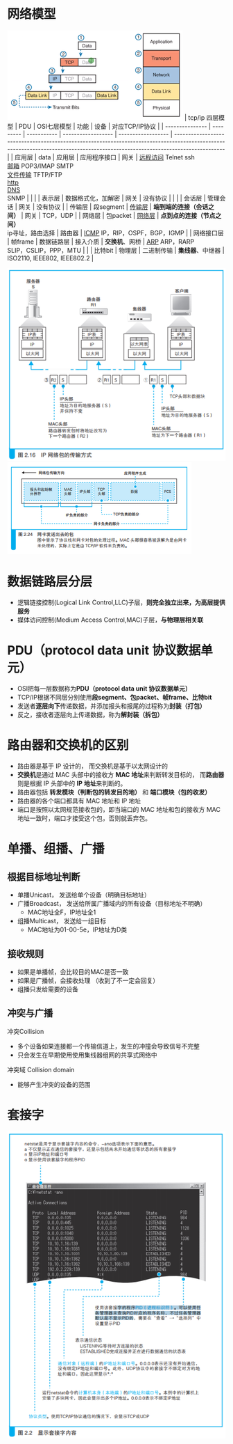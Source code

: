 # 网络模型

![](../photo/Pasted%20image%2020220928095209.png)
| tcp/ip 四层模型 | PDU       | OSI七层模型 | 功能               | 设备               | 对应TCP/IP协议                                                                                                                                                                 |
| --------------- | --------- | ----------- | ------------------ | ------------------ | ------------------------------------------------------------------------------------------------------------------------------------------------------------------------------ |
| 应用层          | data      | 应用层      | 应用程序接口       | 网关               | [远程访问](协议/应用层/远程访问.md) Telnet ssh<br/>[邮箱](协议/应用层/邮箱.md) POP3/IMAP SMTP<br/>[文件传输](协议/应用层/文件传输.md) TFTP/FTP<br/> [http](协议/应用层/http.md)<br/>[DNS](协议/应用层/DNS.md)<br/>SNMP |
|                 |           | 表示层      | 数据格式化，加解密 | 网关               | 没有协议                                                                                                                                                                       |
|                 |           | 会话层      | 管理会话           | 网关               | 没有协议                                                                                                                                                                       |
| 传输层          | 段segment | [传输层](协议/传输层/传输层.md)      | **端到端的连接（会话之间）** | 网关               | TCP，UDP                                                                                                                                                                       |
| 网络层          | 包packet  | [网络层](协议/网络层/网络层.md)      | **点到点的连接（节点之间）**<br/>ip寻址，路由选择   | 路由器             | [ICMP](协议/网络层/ICMP.md) IP，RIP，OSPF，BGP，IGMP                                                                                                                                                 |
| 网络接口层      | 帧frame   | 数据链路层  | 接入介质           | **交换机**、网桥   | [ARP](协议/数据链路层/ARP.md) ARP，RARP<br/>SLIP，CSLIP，PPP，MTU                                                                                                                                               |
|                 | 比特bit   | 物理层      | 二进制传输         | **集线器**、中继器 | ISO2110, IEEE802, IEEE802.2                                                                                                                                                    |

![](../photo/Pasted%20image%2020221027174603.png)
![](../photo/Pasted%20image%2020221027180012.png)
  
# 数据链路层分层
- 逻辑链接控制(Logical Link Control,LLC)子层，**则完全独立出来，为高层提供服务**
- 媒体访问控制(Medium Access Control,MAC)子层，**与物理层相关联**

# PDU（protocol data unit 协议数据单元）
- OSI把每一层数据称为**PDU（protocol data unit 协议数据单元）**
- TCP/IP根据不同层分别使用**段segment、包packet、帧frame、比特bit**
- 发送者**逐层向下**传递数据，并添加报头和报尾的过程称为**封装（打包）**
- 反之，接收者逐层向上传递数据，称为**解封装（拆包）**

# 路由器和交换机的区别
- 路由器是基于 IP 设计的， 而交换机是基于以太网设计的
- **交换机**是通过 MAC 头部中的接收方 **MAC 地址**来判断转发目标的， 而**路由器**则是根据 IP 头部中的 **IP 地址**来判断的。
- 路由器包括 **转发模块（判断包的转发目的地）** 和 **端口模块（包的收发）**
- 路由器的各个端口都具有 MAC 地址和 IP 地址
- 端口是按照以太网规范接收包的，即当端口的 MAC 地址和包的接收方 MAC 地址一致时，端口才接受这个包，否则就丢弃包。

# 单播、组播、广播
## 根据目标地址判断
- 单播Unicast， 发送给单个设备（明确目标地址）
- 广播Broadcast， 发送给所属广播域内的所有设备（目标地址不明确）
	- MAC地址全F，IP地址全1
- 组播Multicast， 发送给一组目标
	- MAC地址为01-00-5e，IP地址为D类

## 接收规则
-   如果是单播帧，会比较目的MAC是否一致
-   如果是广播帧，会接收处理 （收到了不一定会回复）
-   组播只发给需要的设备

## 冲突与广播
冲突Collision
- 多个设备如果连接都一个传输信道上，发生的冲撞会导致信号不完整
- 只会发生在早期使用使用集线器组网的共享式网络中

冲突域 Collision domain
- 能够产生冲突的设备的范围

# 套接字
![](../photo/Pasted%20image%2020221027174057.png)

